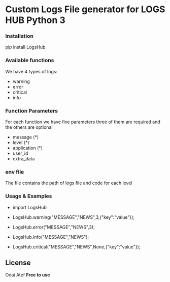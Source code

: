 # Custom Logs File generator for LOGS HUB Python 3

### Installation

pip install LogsHub

### Available functions 
We have 4 types of logs:
 - warning
 - error
 - critical
 - info

### Function Parameters
For each function we have five parameters three of them are required and the others are optional
 - message (*)
 - level (*)
 - application (*)
 - user_id
 - extra_data

### env file
The file contains the path of logs file and code for each level

### Usage & Examples
- import LogsHub

- LogsHub.warning("MESSAGE","NEWS",3,{"key":"value"});
- LogsHub.error("MESSAGE","NEWS",3);
- LogsHub.info("MESSAGE","NEWS");
- LogsHub.critical("MESSAGE","NEWS",None,{"key":"value"});


License
----
Odai Atef
**Free to use**